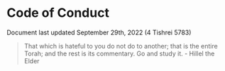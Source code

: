 # Code of Conduct

Document last updated September 29th, 2022 (4 Tishrei 5783)

> That which is hateful to you do not do to another; that is the entire Torah;
and the rest is its commentary. Go and study it.
\- Hillel the Elder
